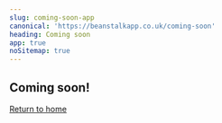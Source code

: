 ```yaml
---
slug: coming-soon-app
canonical: 'https://beanstalkapp.co.uk/coming-soon'
heading: Coming soon
app: true
noSitemap: true
---
```


## Coming soon!

<a href="/">Return to home</a>
